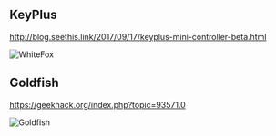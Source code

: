 ## KeyPlus 
http://blog.seethis.link/2017/09/17/keyplus-mini-controller-beta.html

![WhiteFox](http://blog.seethis.link/assests/imgs/first-prototypes/keyplus_mini_beta.jpg)



## Goldfish
https://geekhack.org/index.php?topic=93571.0

![Goldfish](https://i.imgur.com/1ZRFvKy.png)
